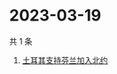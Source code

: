 # 2023-03-19

共 1 条

<!-- BEGIN -->
<!-- 最后更新时间 Sun Mar 19 2023 02:05:34 GMT+0800 (China Standard Time) -->

1. [土耳其支持芬兰加入北约](https://www.zhihu.com/search?q=土耳其支持芬兰加入北约)

<!-- END -->
